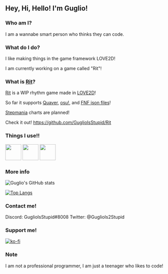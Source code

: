 ## Hey, Hi, Hello! I'm Guglio!
### Who am I?

I am a wannabe smart person who thinks they can code.


### What do I do?

I like making things in the game framework LOVE2D!

I am currently working on a game called "Rit"!

### What is [Rit](https://github.com/GuglioIsStupid/Rit)?

[Rit](https://github.com/GuglioIsStupid/Rit) is a WIP rhythm game made in [LOVE2D](https://love2d.org)!

So far it supports [Quaver](https://quavergame.com), [osu!](https://osu.ppy.sh), and [FNF json files](https://github.com/ninjamuffin99/Funkin)!

[Stepmania](https://www.stepmania.com) charts are planned!


Check it out! https://github.com/GuglioIsStupid/Rit

### Things I use!!
<img src="https://cdn.jsdelivr.net/gh/devicons/devicon/icons/vscode/vscode-original.svg" height=50/> <img src="https://cdn.jsdelivr.net/gh/devicons/devicon/icons/lua/lua-original.svg" height=50/> <img src="https://cdn.jsdelivr.net/gh/devicons/devicon/icons/python/python-original.svg" height=50/>

### More info

![Guglio's GitHub stats](https://github-readme-stats.vercel.app/api?username=guglioisstupid&theme=dark&show_icons=true)

[![Top Langs](https://github-readme-stats.vercel.app/api/top-langs/?username=guglioisstupid)](https://github.com/anuraghazra/github-readme-stats)


### Contact me!

Discord: GuglioIsStupid#8008
Twitter: @GuglioIs2Stupid

### Support me!

[![ko-fi](https://ko-fi.com/img/githubbutton_sm.svg)](https://ko-fi.com/guglioisstupid)

### Note

I am not a professional programmer, I am just a teenager who likes to code!